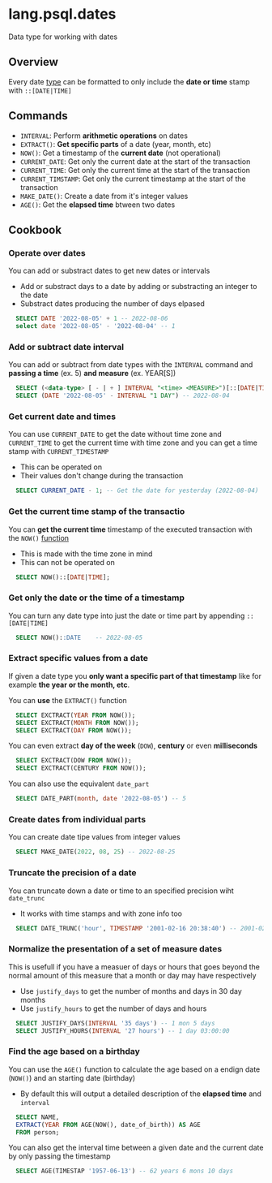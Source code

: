 # lang.psql.dates

Data type for working with dates

## Overview

Every date [type](./x350.md) can be formatted to only include the **date or time**
stamp with `::[DATE|TIME]`

## Commands

- `INTERVAL`: Perform **arithmetic operations** on dates
- `EXTRACT()`: **Get specific parts** of a date (year, month, etc)
- `NOW()`: Get a timestamp of the **current date** (not operational)
- `CURRENT_DATE`: Get only the current date at the start of the transaction
- `CURRENT_TIME`: Get only the current time at the start of the transaction
- `CURRENT_TIMSTAMP`: Get only the current timestamp at the start of the transaction
- `MAKE_DATE()`: Create a date from it's integer values
- `AGE()`: Get the **elapsed time** btween two dates

## Cookbook

### Operate over dates

You can add or substract dates to get new dates or intervals

- Add or substract days to a date by adding or substracting an integer to the date
- Substract dates producing the number of days elpased

```sql
  SELECT DATE '2022-08-05' + 1 -- 2022-08-06
  select date '2022-08-05' - '2022-08-04' -- 1
```

### Add or subtract date interval

You can add or subtract from date types with the `INTERVAL` command and
**passing a time** (ex. 5) **and measure** (ex. YEAR[S])

```sql
  SELECT (<data-type> [ - | + ] INTERVAL "<time> <MEASURE>")[::[DATE|TIME]];
  SELECT (DATE '2022-08-05' - INTERVAL "1 DAY") -- 2022-08-04
```

### Get current date and times

You can use `CURRENT_DATE` to get the date without time zone and `CURRENT_TIME`
to get the current time with time zone and you can get a time stamp with `CURRENT_TIMESTAMP`

- This can be operated on
- Their values don't change during the transaction

```sql
  SELECT CURRENT_DATE - 1; -- Get the date for yesterday (2022-08-04)
```

### Get the current time stamp of the transactio

You can **get the current time** timestamp of the executed transaction with the
`NOW()` [function](./x41v.md)

- This is made with the time zone in mind
- This can not be operated on

```sql
  SELECT NOW()::[DATE|TIME];
```

### Get only the date or the time of a timestamp

You can turn any date type into just the date or time part by appending `::[DATE|TIME]`

```sql
  SELECT NOW()::DATE    -- 2022-08-05
```

### Extract specific values from a date

If given a date type you **only want a specific part of that timestamp** like for
example **the year or the month, etc**.

You can **use** the `EXTRACT()` function

```sql
  SELECT EXCTRACT(YEAR FROM NOW());
  SELECT EXCTRACT(MONTH FROM NOW());
  SELECT EXCTRACT(DAY FROM NOW());
```

You can even extract **day of the week** (`DOW`), **century** or even **milliseconds**

```sql
  SELECT EXCTRACT(DOW FROM NOW());
  SELECT EXCTRACT(CENTURY FROM NOW());
```

You can also use the equivalent `date_part`

```sql
  SELECT DATE_PART(month, date '2022-08-05') -- 5
```

### Create dates from individual parts

You can create date tipe values from integer values

```sql
  SELECT MAKE_DATE(2022, 08, 25) -- 2022-08-25
```

### Truncate the precision of a date

You can truncate down a date or time to an specified precision wiht `date_trunc`

- It works with time stamps and with zone info too

```sql
  SELECT DATE_TRUNC('hour', TIMESTAMP '2001-02-16 20:38:40') -- 2001-02-16 20:00:00
```

### Normalize the presentation of a set of measure dates

This is usefull if you have a measuer of days or hours that goes beyond the
normal amount of this measure that a month or day may have respectively

- Use `justify_days` to get the number of months and days in 30 day months
- Use `justify_hours` to get the number of days and hours

```sql
  SELECT JUSTIFY_DAYS(INTERVAL '35 days') -- 1 mon 5 days
  SELECT JUSTIFY_HOURS(INTERVAL '27 hours') -- 1 day 03:00:00
```

### Find the age based on a birthday

You can use the `AGE()` function to calculate the age based on a endign date
(`NOW()`) and an starting date (birthday)

- By default this will output a detailed description of the **elapsed time**
  and `interval`

```sql
  SELECT NAME,
  EXTRACT(YEAR FROM AGE(NOW(), date_of_birth)) AS AGE
  FROM person;
```

You can also get the interval time between a given date and the current date
by only passing the timestamp

```sql
  SELECT AGE(TIMESTAP '1957-06-13') -- 62 years 6 mons 10 days
```
